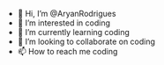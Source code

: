 - 👋 Hi, I’m @AryanRodrigues
- 👀 I’m interested in coding
- 🌱 I’m currently learning coding
- 💞️ I’m looking to collaborate on coding
- 📫 How to reach me coding


<!---
AryanRodrigues/AryanRodrigues is a ✨ special ✨ repository because its `README.md` (this file) appears on your GitHub profile.
You can click the Preview link to take a look at your changes.
--->
